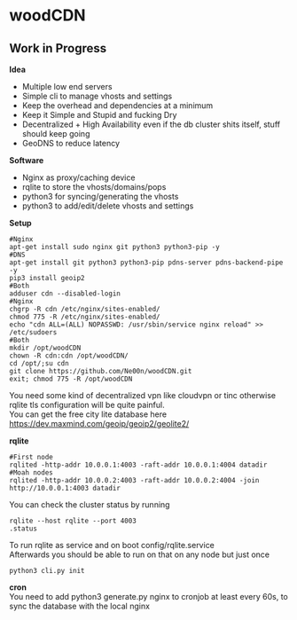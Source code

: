 # woodCDN

## Work in Progress

**Idea**<br />
- Multiple low end servers
- Simple cli to manage vhosts and settings
- Keep the overhead and dependencies at a minimum
- Keep it Simple and Stupid and fucking Dry
- Decentralized + High Availability even if the db cluster shits itself, stuff should keep going
- GeoDNS to reduce latency

**Software**<br />
- Nginx as proxy/caching device
- rqlite to store the vhosts/domains/pops
- python3 for syncing/generating the vhosts
- python3 to add/edit/delete vhosts and settings

**Setup**<br />
```
#Nginx
apt-get install sudo nginx git python3 python3-pip -y
#DNS
apt-get install git python3 python3-pip pdns-server pdns-backend-pipe -y
pip3 install geoip2
#Both
adduser cdn --disabled-login
#Nginx
chgrp -R cdn /etc/nginx/sites-enabled/
chmod 775 -R /etc/nginx/sites-enabled/
echo "cdn ALL=(ALL) NOPASSWD: /usr/sbin/service nginx reload" >> /etc/sudoers
#Both
mkdir /opt/woodCDN
chown -R cdn:cdn /opt/woodCDN/
cd /opt/;su cdn
git clone https://github.com/Ne00n/woodCDN.git
exit; chmod 775 -R /opt/woodCDN
```

You need some kind of decentralized vpn like cloudvpn or tinc otherwise rqlite tls configuration will be quite painful.<br />
You can get the free city lite database here https://dev.maxmind.com/geoip/geoip2/geolite2/<br />

**rqlite**<br />
```
#First node
rqlited -http-addr 10.0.0.1:4003 -raft-addr 10.0.0.1:4004 datadir
#Moah nodes
rqlited -http-addr 10.0.0.2:4003 -raft-addr 10.0.0.2:4004 -join http://10.0.0.1:4003 datadir
```
You can check the cluster status by running
```
rqlite --host rqlite --port 4003
.status
```
To run rqlite as service and on boot config/rqlite.service<br />
Afterwards you should be able to run on that on any node but just once<br />
```
python3 cli.py init
```

**cron**<br />
You need to add python3 generate.py nginx to cronjob at least every 60s, to sync the database with the local nginx<br />
